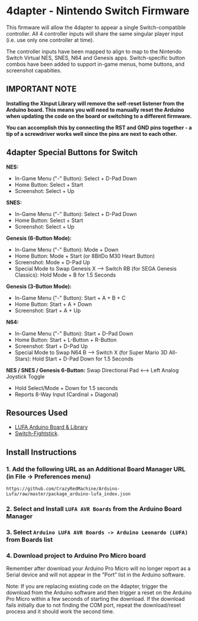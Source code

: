 # 4dapter - Nintendo Switch Firmware

This firmware will allow the 4dapter to appear a single Switch-compatible controller. All 4 controller inputs will share the same singular player input (i.e. use only one controller at time). 

The controller inputs have been mapped to align to map to the Nintendo Switch Virtual NES, SNES, N64 and Genesis apps. Switch-specific button combos have been added to support in-game menus, home buttons, and screenshot capabities.

## IMPORTANT NOTE
**Installing the XInput Library will remove the self-reset listener from the Arduino board. This means you will need to manually reset the Arduino when updating the code on the board or switching to a different firmware.**

**You can accomplish this by connecting the RST and GND pins together - a tip of a screwdriver works well since the pins are next to each other.**

## 4dapter Special Buttons for Switch

**NES:**
* In-Game Menu ("-" Button): Select + D-Pad Down
* Home Button: Select + Start
* Screenshot: Select + Up

**SNES:**
* In-Game Menu ("-" Button): Select + D-Pad Down
* Home Button: Select + Start
* Screenshot: Select + Up

**Genesis (6-Button Mode):**
* In-Game Menu ("-" Button): Mode + Down
* Home Button: Mode + Start (or 8BitDo M30 Heart Button)
* Screenshot: Mode + D-Pad Up
* Special Mode to Swap Genesis X --> Switch RB (for SEGA Genesis Classics): Hold Mode + B for 1.5 Seconds

**Genesis (3-Button Mode):**
* In-Game Menu ("-" Button): Start + A + B + C
* Home Button: Start + A + Down
* Screenshot: Start + A + Up

**N64:**
* In-Game Menu ("-" Button): Start + D-Pad Down
* Home Button: Start + L-Button + R-Button
* Screenshot: Start + D-Pad Up
* Special Mode to Swap N64 B --> Switch X (for Super Mario 3D All-Stars): Hold Start + D-Pad Down for 1.5 Seconds

**NES / SNES / Genesis 6-Button:**
Swap Directional Pad <--> Left Analog Joystick Toggle
* Hold Select/Mode + Down for 1.5 seconds
* Reports 8-Way Input (Cardinal + Diagonal)

## Resources Used

* [LUFA Arduino Board & Library](https://github.com/CrazyRedMachine/Arduino-Lufa)
* [Switch-Fightstick](https://github.com/progmem/Switch-Fightstick).

## Install Instructions

### 1. Add the following URL as an Additional Board Manager URL (in File -> Preferences menu)
`https://github.com/CrazyRedMachine/Arduino-Lufa/raw/master/package_arduino-lufa_index.json`

### 2. Select and Install **`LUFA AVR Boards`** from the Arduino Board Manager

### 3. Select **`Arduino LUFA AVR Boards -> Arduino Leonardo (LUFA)`** from Boards list

### 4. Download project to Arduino Pro Micro board

Remember after download your Arduino Pro Micro will no longer report as a Serial device and will not appear in the "Port" list in the Arduino software.

Note: If you are replacing existing code on the 4dapter, trigger the download from the Arduino software and then trigger a reset on the Arduino Pro Micro within a few seconds of starting the download. If the download fails initially due to not finding the COM port, repeat the download/reset process and it should work the second time.

